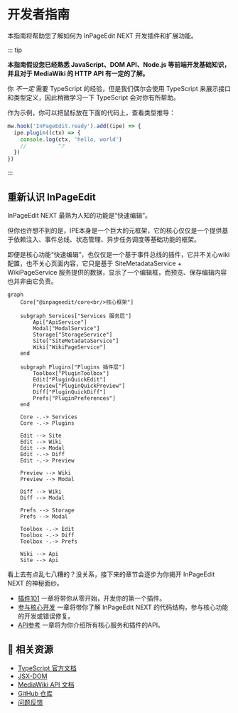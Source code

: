 # 开发者指南

本指南将帮助您了解如何为 InPageEdit NEXT 开发插件和扩展功能。

::: tip

**本指南假设您已经熟悉 JavaScript、DOM API、Node.js 等前端开发基础知识，并且对于 MediaWiki 的 HTTP API 有一定的了解。**

你 _不一定_ 需要 TypeScript 的经验，但是我们偶尔会使用 TypeScript 来展示接口和类型定义，因此稍微学习一下 TypeScript 会对你有所帮助。

作为示例，你可以把鼠标放在下面的代码上，查看类型推导：

```ts twoslash
mw.hook('InPageEdit.ready').add((ipe) => {
  ipe.plugin((ctx) => {
    console.log(ctx, 'hello, world')
    //          ^?
  })
})
```

:::

## 重新认识 InPageEdit

InPageEdit NEXT 最熟为人知的功能是“快速编辑”。

但你也许想不到的是，IPE本身是一个巨大的元框架，它的核心仅仅是一个提供基于依赖注入、事件总线、状态管理、异步任务调度等基础功能的框架。

即便是核心功能“快速编辑”，也仅仅是一个基于事件总线的插件，它并不关心wiki配置，也不关心页面内容，它只是基于 SiteMetadataService + WikiPageService 服务提供的数据，显示了一个编辑框，而预览、保存编辑内容也并非由它负责。

```mermaid
graph
    Core["@inpageedit/core<br/>核心框架"]

    subgraph Services["Services 服务层"]
        Api["ApiService"]
        Modal["ModalService"]
        Storage["StorageService"]
        Site["SiteMetadataService"]
        Wiki["WikiPageService"]
    end

    subgraph Plugins["Plugins 插件层"]
        Toolbox["PluginToolbox"]
        Edit["PluginQuickEdit"]
        Preview["PluginQuickPreview"]
        Diff["PluginQuickDiff"]
        Prefs["PluginPreferences"]
    end

    Core -.-> Services
    Core -.-> Plugins

    Edit --> Site
    Edit --> Wiki
    Edit --> Modal
    Edit -.-> Diff
    Edit -.-> Preview

    Preview --> Wiki
    Preview --> Modal

    Diff --> Wiki
    Diff --> Modal

    Prefs --> Storage
    Prefs --> Modal

    Toolbox -.-> Edit
    Toolbox -.-> Diff
    Toolbox -.-> Prefs

    Wiki --> Api
    Site --> Api
```

看上去有点乱七八糟的？没关系，接下来的章节会逐步为你揭开 InPageEdit NEXT 的神秘面纱。

- [插件101](plugins-101/1.first-plugin.md) 一章将带你从零开始，开发你的第一个插件。
- [参与核心开发](contribute-to-core/1.start.md) 一章将带你了解 InPageEdit NEXT 的代码结构，参与核心功能的开发或错误修复。
- [API参考](api-references/index.md) 一章将为你介绍所有核心服务和插件的API。

## 🔗 相关资源

- [TypeScript 官方文档](https://www.typescriptlang.org/)
- [JSX-DOM](https://npmjs.com/package/jsx-dom)
- [MediaWiki API 文档](https://www.mediawiki.org/wiki/API:Main_page)
- [GitHub 仓库](https://github.com/inpageedit/inpageedit-next)
- [问题反馈](https://github.com/inpageedit/inpageedit-next/issues)
